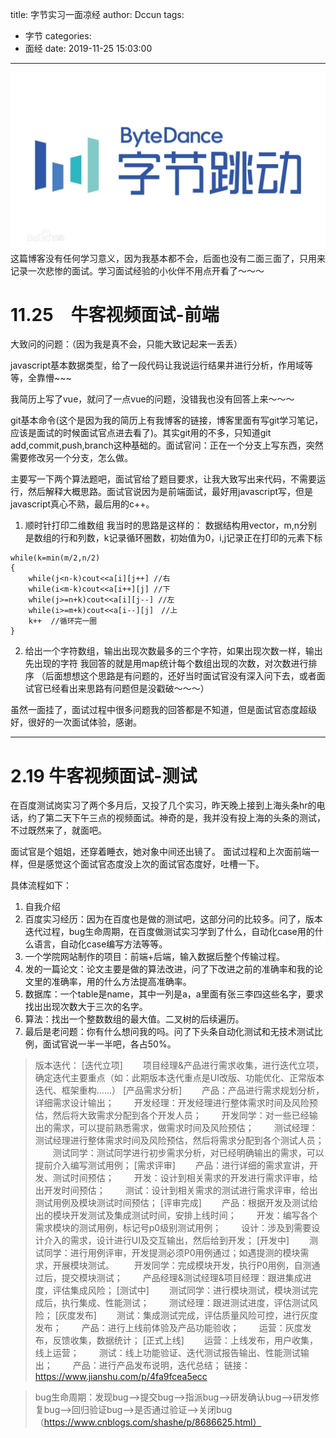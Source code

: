 title: 字节实习一面凉经
author: Dccun
tags:
  - 字节
categories:
  - 面经
date: 2019-11-25 15:03:00
---
![upload successful](/images/pasted-74.png)
这篇博客没有任何学习意义，因为我基本都不会，后面也没有二面三面了，只用来记录一次悲惨的面试。学习面试经验的小伙伴不用点开看了～～～

<!--more-->

# 11.25　牛客视频面试-前端

大致问的问题：（因为我是真不会，只能大致记起来一丢丢）

javascript基本数据类型，给了一段代码让我说运行结果并进行分析，作用域等等，全靠懵~~~

我简历上写了vue，就问了一点vue的问题，没错我也没有回答上来～～～

git基本命令(这个是因为我的简历上有我博客的链接，博客里面有写git学习笔记，应该是面试的时候面试官点进去看了)。其实git用的不多，只知道git add,commit,push,branch这种基础的。面试官问：正在一个分支上写东西，突然需要修改另一个分支，怎么做。

主要写一下两个算法题吧，面试官给了题目要求，让我大致写出来代码，不需要运行，然后解释大概思路。面试官说因为是前端面试，最好用javascript写，但是javascript真心不熟，最后用的c++。

1. 顺时针打印二维数组
我当时的思路是这样的：
数据结构用vector，m,n分别是数组的行和列数，k记录循环圈数，初始值为0，i,j记录正在打印的元素下标
```
while(k=min(m/2,n/2)
{
	while(j<n-k)cout<<a[i][j++] //右
    while(i<m-k)cout<<a[i++][j] //下
    while(j>=n+k)cout<<a[i][j--] //左
    while(i>=m+k)cout<<a[i--][j]　//上
    k++  //循环完一圈
}
```

2. 给出一个字符数组，输出出现次数最多的三个字符，如果出现次数一样，输出先出现的字符
我回答的就是用map统计每个数组出现的次数，对次数进行排序
（后面想想这个思路是有问题的，还好当时面试官没有深入问下去，或者面试官已经看出来思路有问题但是没戳破～～～）

虽然一面挂了，面试过程中很多问题我的回答都是不知道，但是面试官态度超级好，很好的一次面试体验，感谢。

***

# 2.19 牛客视频面试-测试

在百度测试岗实习了两个多月后，又投了几个实习，昨天晚上接到上海头条hr的电话，约了第二天下午三点的视频面试。神奇的是，我并没有投上海的头条的测试，不过既然来了，就面吧。

面试官是个姐姐，还穿着睡衣，她对象中间还出镜了。
面试过程和上次面前端一样，但是感觉这个面试官态度没上次的面试官态度好，吐槽一下。

具体流程如下：
1. 自我介绍
2. 百度实习经历：因为在百度也是做的测试吧，这部分问的比较多。问了，版本迭代过程，bug生命周期，在百度做测试实习学到了什么，自动化case用的什么语言，自动化case编写方法等等。
3. 一个学院网站制作的项目：前端+后端，输入数据后整个传输过程。
4. 发的一篇论文：论文主要是做的算法改进，问了下改进之前的准确率和我的论文里的准确率，用的什么方法提高准确率。
5. 数据库：一个table是name，其中一列是a，a里面有张三李四这些名字，要求找出出现次数大于三次的名字。
6. 算法：找出一个整数数组的最大值。二叉树的后续遍历。
7. 最后是老问题：你有什么想问我的吗。问了下头条自动化测试和无技术测试比例，面试官说一半一半吧，各占50%。

>版本迭代：
[迭代立项]
  项目经理&产品进行需求收集，进行迭代立项，确定迭代主要重点（如：此期版本迭代重点是UI改版、功能优化、正常版本迭代、框架重构......）
[产品需求分析]
  产品：产品进行需求规划分析，详细需求设计输出；
  开发经理：开发经理进行整体需求时间及风险预估，然后将大致需求分配到各个开发人员；
  开发同学：对一些已经输出的需求，可以提前熟悉需求，做需求时间及风险预估；
  测试经理：测试经理进行整体需求时间及风险预估，然后将需求分配到各个测试人员；
  测试同学：测试同学进行初步需求分析，对已经明确输出的需求，可以提前介入编写测试用例；
[需求评审]
  产品：进行详细的需求宣讲，开发、测试时间预估；
  开发：设计到相关需求的开发进行需求评审，给出开发时间预估；
  测试：设计到相关需求的测试进行需求评审，给出测试用例及模块测试时间预估；
[评审完成]
  产品：根据开发及测试给出的模块开发测试及集成测试时间，安排上线时间；
  开发：编写各个需求模块的测试用例，标记号p0级别测试用例；
  设计：涉及到需要设计介入的需求，设计进行UI及交互输出，然后给到开发；
[开发中]
  测试同学：进行用例评审，开发提测必须P0用例通过；如遇提测的模块需求，开展模块测试。
  开发同学：完成模块开发，执行P0用例，自测通过后，提交模块测试；
  产品经理&测试经理&项目经理：跟进集成进度，评估集成风险；
[测试中]
  测试同学：进行模块测试，模块测试完成后，执行集成、性能测试；
  测试经理：跟进测试进度，评估测试风险；
[灰度发布]
  测试：集成测试完成，评估质量风险可控，进行灰度发布；
  产品：进行上线前体验及产品功能验收；
  运营：灰度发布，反馈收集，数据统计；
[正式上线]
  运营：上线发布，用户收集，线上运营；
  测试：线上功能验证、迭代测试报告输出、性能测试输出；
  产品：进行产品发布说明，迭代总结；
链接：https://www.jianshu.com/p/4fa9fcea5ecc

>bug生命周期：发现bug-->提交bug-->指派bug-->研发确认bug-->研发修复bug-->回归验证bug-->是否通过验证-->关闭bug（https://www.cnblogs.com/shashe/p/8686625.html）

